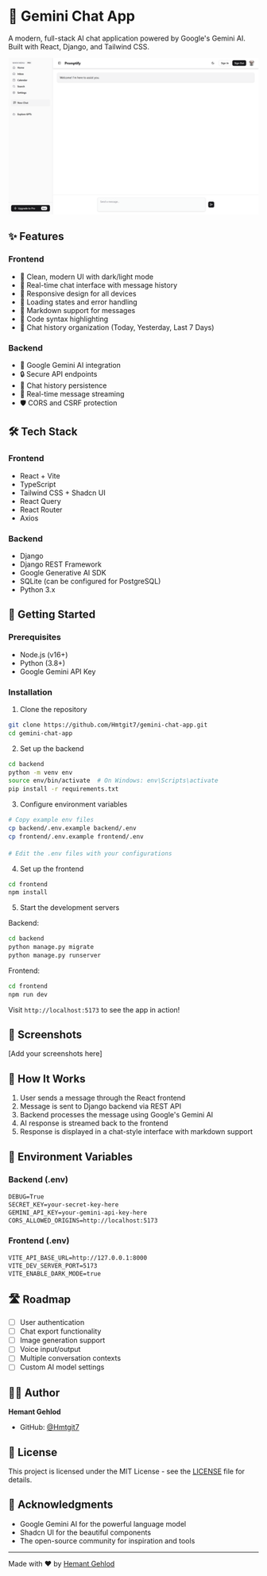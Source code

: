 # 🤖 Gemini Chat App

A modern, full-stack AI chat application powered by Google's Gemini AI. Built with React, Django, and Tailwind CSS.

![App Screenshot](./public/image.png)

## ✨ Features

### Frontend
- 🎨 Clean, modern UI with dark/light mode
- 💬 Real-time chat interface with message history
- 📱 Responsive design for all devices
- 🔄 Loading states and error handling
- 📝 Markdown support for messages
- 🎯 Code syntax highlighting
- 📅 Chat history organization (Today, Yesterday, Last 7 Days)

### Backend
- 🤖 Google Gemini AI integration
- 🔒 Secure API endpoints
- 💾 Chat history persistence
- 🔄 Real-time message streaming
- 🛡️ CORS and CSRF protection

## 🛠️ Tech Stack

### Frontend
- React + Vite
- TypeScript
- Tailwind CSS + Shadcn UI
- React Query
- React Router
- Axios

### Backend
- Django
- Django REST Framework
- Google Generative AI SDK
- SQLite (can be configured for PostgreSQL)
- Python 3.x

## 🚀 Getting Started

### Prerequisites
- Node.js (v16+)
- Python (3.8+)
- Google Gemini API Key

### Installation

1. Clone the repository
```bash
git clone https://github.com/Hmtgit7/gemini-chat-app.git
cd gemini-chat-app
```

2. Set up the backend
```bash
cd backend
python -m venv env
source env/bin/activate  # On Windows: env\Scripts\activate
pip install -r requirements.txt
```

3. Configure environment variables
```bash
# Copy example env files
cp backend/.env.example backend/.env
cp frontend/.env.example frontend/.env

# Edit the .env files with your configurations
```

4. Set up the frontend
```bash
cd frontend
npm install
```

5. Start the development servers

Backend:
```bash
cd backend
python manage.py migrate
python manage.py runserver
```

Frontend:
```bash
cd frontend
npm run dev
```

Visit `http://localhost:5173` to see the app in action!

## 📸 Screenshots

[Add your screenshots here]

## 🧠 How It Works

1. User sends a message through the React frontend
2. Message is sent to Django backend via REST API
3. Backend processes the message using Google's Gemini AI
4. AI response is streamed back to the frontend
5. Response is displayed in a chat-style interface with markdown support

## 🔐 Environment Variables

### Backend (.env)
```
DEBUG=True
SECRET_KEY=your-secret-key-here
GEMINI_API_KEY=your-gemini-api-key-here
CORS_ALLOWED_ORIGINS=http://localhost:5173
```

### Frontend (.env)
```
VITE_API_BASE_URL=http://127.0.0.1:8000
VITE_DEV_SERVER_PORT=5173
VITE_ENABLE_DARK_MODE=true
```

## 🛣️ Roadmap

- [ ] User authentication
- [ ] Chat export functionality
- [ ] Image generation support
- [ ] Voice input/output
- [ ] Multiple conversation contexts
- [ ] Custom AI model settings

## 👨‍💻 Author

**Hemant Gehlod**
- GitHub: [@Hmtgit7](https://github.com/Hmtgit7)

## 📄 License

This project is licensed under the MIT License - see the [LICENSE](LICENSE) file for details.

## 🙏 Acknowledgments

- Google Gemini AI for the powerful language model
- Shadcn UI for the beautiful components
- The open-source community for inspiration and tools

---

Made with ❤️ by [Hemant Gehlod](https://github.com/Hmtgit7)

